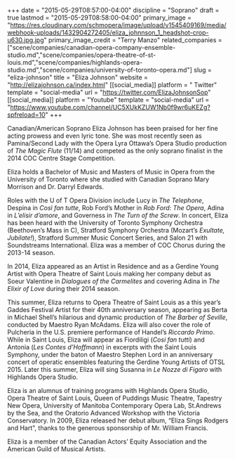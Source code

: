 +++
date = "2015-05-29T08:57:00-04:00"
discipline = "Soprano"
draft = true
lastmod = "2015-05-29T08:58:00-04:00"
primary_image = "https://res.cloudinary.com/schmopera/image/upload/v1545409169/media/webhook-uploads/1432904272405/eliza_johnnson_1_headshot-crop-u630.jpg.jpg"
primary_image_credit = "Terry Manzo"
related_companies = ["scene/companies/canadian-opera-company-ensemble-studio.md","scene/companies/opera-theatre-of-st-louis.md","scene/companies/highlands-opera-studio.md","scene/companies/university-of-toronto-opera.md"]
slug = "eliza-johnson"
title = "Eliza Johnson"
website = "http://elizajohnson.ca/index.html"
[[social_media]]
platform = " Twitter"
template = "social-media"
url = "https://twitter.com/ElizaJohnsonSop"
[[social_media]]
platform = "Youtube"
template = "social-media"
url = "https://www.youtube.com/channel/UC5XUkKZUW1Nb0f9wr6uKEZg?spfreload=10"
+++

Canadian/American Soprano Eliza Johnson has been praised for her fine acting prowess and even lyric tone.  She was most recently seen as Pamina/Second Lady with the Opera Lyra Ottawa’s Opera Studio production of *The Magic Flute* (11/14) and competed as the only soprano finalist in the 2014 COC Centre Stage Competition.
 
Eliza holds a Bachelor of Music and Masters of Music in Opera from the University of Toronto where she studied with Canadian Soprano Mary Morrison and Dr. Darryl Edwards.
 
Roles with the U of T Opera Division include Lucy in *The Telephone*, Despina in *Così fan tutte*, Rob Ford’s Mother in *Rob Ford: The Opera*, Adina in *L’elisir d’amore*, and Governess in *The Turn of the Screw*. In concert, Eliza has been heard with the University of Toronto Symphony Orchestra (Beethoven’s Mass in C), Stratford Symphony Orchestra (Mozart’s *Exultate, Jubilate!*), Stratford Summer Music Concert Series, and Salon 21 with Soundstreams International. Eliza was a member of COC Chorus during the 2013-14 season.
 
In 2014, Eliza appeared as an Artist in Residence and as a Gerdine Young Artist with Opera Theatre of Saint Louis making her company debut as Soeur Valentine in *Dialogues of the Carmelites* and covering Adina in *The Elixir of Love* during their 2014 season.
 
This summer, Eliza returns to Opera Theatre of Saint Louis as a this year’s Gaddes Festival Artist for their 40th anniversary season, appearing as Berta in Michael Shell’s hilarious and dynamic production of *The Barber of Seville*, conducted by Maestro Ryan McAdams.  Eliza will also cover the role of Pulcheria in the U.S. premiere performance of Handel’s *Riccardo Primo*. While in Saint Louis, Eliza will appear as Fiordiligi (*Cosi fan tutti*) and Antonia (*Les Contes d’Hoffmann*) in excerpts with the Saint Louis Symphony, under the baton of Maestro Stephen Lord in an anniversary concert of operatic ensembles featuring the Gerdine Young Artists of OTSL 2015. Later this summer, Eliza will sing Susanna in *Le Nozze di Figaro* with Highlands Opera Studio.
 
Eliza is an alumnus of training programs with Highlands Opera Studio, Opera Theatre of Saint Louis, Queen of Puddings Music Theatre, Tapestry New Opera, University of Manitoba Contemporary Opera Lab, St.Andrews by the Sea, and the Oratorio Advanced Workshop with the Victoria Conservatory.  In 2009, Eliza released her debut album, “Eliza Sings Rodgers and Hart", thanks to the generous sponsorship of Mr. William Francis.
 
Eliza is a member of the Canadian Actors’ Equity Association and the American Guild of Musical Artists.
